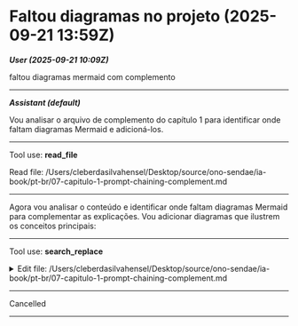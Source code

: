 <!-- Generated by SpecStory -->

<!-- cursor Session b6732266-55a1-42f2-906c-4376a304fc35 (2025-09-21 13:59Z) -->

# Faltou diagramas no projeto (2025-09-21 13:59Z)

_**User (2025-09-21 10:09Z)**_

faltou diagramas mermaid com complemento

---

_**Assistant (default)**_

Vou analisar o arquivo de complemento do capítulo 1 para identificar onde faltam diagramas Mermaid e adicioná-los.


---

Tool use: **read_file**

Read file: /Users/cleberdasilvahensel/Desktop/source/ono-sendae/ia-book/pt-br/07-capitulo-1-prompt-chaining-complement.md

---

Agora vou analisar o conteúdo e identificar onde faltam diagramas Mermaid para complementar as explicações. Vou adicionar diagramas que ilustrem os conceitos principais:


---

Tool use: **search_replace**


<details><summary>Edit file: /Users/cleberdasilvahensel/Desktop/source/ono-sendae/ia-book/pt-br/07-capitulo-1-prompt-chaining-complement.md</summary>

**Chunk 1**
Lines added: 25, lines removed: undefined

```diff
@@ -41,4 +41,29 @@
  Input → Extract → Analyze → Generate → Validate → Output
  ```
+ 
+ ### Diagrama: Comparação de Pipelines
+ 
+ ```mermaid
+ graph LR
+     subgraph "CI/CD Pipeline"
+         A1[Código] --> B1[Build]
+         B1 --> C1[Test]
+         C1 --> D1[Deploy]
+         D1 --> E1[Monitor]
+     end
+     
+     subgraph "Prompt Chaining Pipeline"
+         A2[Input] --> B2[Extract]
+         B2 --> C2[Analyze]
+         C2 --> D2[Generate]
+         D2 --> E2[Validate]
+         E2 --> F2[Output]
+     end
+     
+     style A1 fill:#e1f5fe
+     style A2 fill:#e8f5e8
+     style E1 fill:#fff3e0
+     style F2 fill:#f3e5f5
+ ```
  
  **Controle de Qualidade em Cada Estágio:**
```

</details>

---

Tool use: **search_replace**


<details><summary>Edit file: /Users/cleberdasilvahensel/Desktop/source/ono-sendae/ia-book/pt-br/07-capitulo-1-prompt-chaining-complement.md</summary>

**Chunk 1**
Lines added: 34, lines removed: undefined

```diff
@@ -78,4 +78,38 @@
  
  Agentes sofisticados requerem gerenciamento de estado que vai além do simples encadeamento linear. Implementamos um sistema de memória distribuída:
+ 
+ ### Diagrama: Arquitetura de Memória Distribuída
+ 
+ ```mermaid
+ graph TB
+     subgraph "Agent Memory System"
+         ST[Short Term<br/>Contexto da Sessão]
+         LT[Long Term<br/>Conhecimento Persistente]
+         EP[Episodic<br/>Histórico de Interações]
+         SE[Semantic<br/>Conhecimento Estruturado]
+     end
+     
+     subgraph "Input Processing"
+         INPUT[Input Data] --> EXTRACT[Extract Step]
+         EXTRACT --> ANALYZE[Analyze Step]
+         ANALYZE --> GENERATE[Generate Step]
+         GENERATE --> VALIDATE[Validate Step]
+     end
+     
+     EXTRACT --> ST
+     ANALYZE --> LT
+     GENERATE --> EP
+     VALIDATE --> SE
+     
+     ST --> ANALYZE
+     LT --> GENERATE
+     EP --> VALIDATE
+     SE --> EXTRACT
+     
+     style ST fill:#e3f2fd
+     style LT fill:#e8f5e8
+     style EP fill:#fff3e0
+     style SE fill:#f3e5f5
+ ```
  
  ```python
```

</details>

---

Cancelled

---

